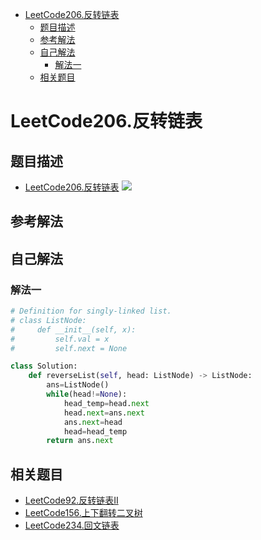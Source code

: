 <!-- TOC -->

- [LeetCode206.反转链表](#leetcode206反转链表)
  - [题目描述](#题目描述)
  - [参考解法](#参考解法)
  - [自己解法](#自己解法)
    - [解法一](#解法一)
  - [相关题目](#相关题目)

<!-- /TOC -->
# LeetCode206.反转链表
## 题目描述
- [LeetCode206.反转链表](https://leetcode-cn.com/problems/reverse-linked-list/)
![](https://picgp.oss-cn-beijing.aliyuncs.com/img/20200510042838.png)
## 参考解法
## 自己解法
### 解法一
```python
# Definition for singly-linked list.
# class ListNode:
#     def __init__(self, x):
#         self.val = x
#         self.next = None

class Solution:
    def reverseList(self, head: ListNode) -> ListNode:
        ans=ListNode()
        while(head!=None):
            head_temp=head.next
            head.next=ans.next
            ans.next=head
            head=head_temp
        return ans.next
```
## 相关题目
- [LeetCode92.反转链表II](https://leetcode-cn.com/problems/reverse-linked-list-ii/)
- [LeetCode156.上下翻转二叉树](https://leetcode-cn.com/problems/binary-tree-upside-down/)
- [LeetCode234.回文链表](https://leetcode-cn.com/problems/palindrome-linked-list/)